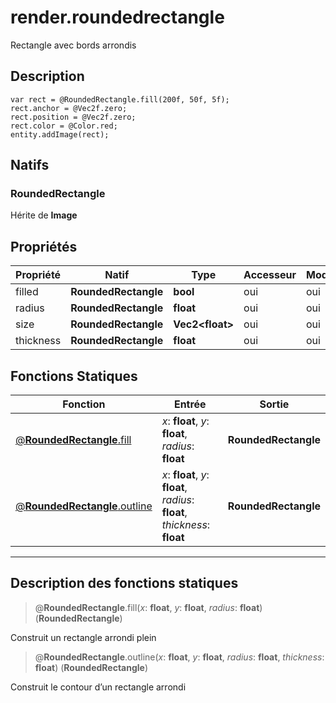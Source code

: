 # render.roundedrectangle

Rectangle avec bords arrondis
## Description
```grimoire
var rect = @RoundedRectangle.fill(200f, 50f, 5f);
rect.anchor = @Vec2f.zero;
rect.position = @Vec2f.zero;
rect.color = @Color.red;
entity.addImage(rect);
```

## Natifs
### RoundedRectangle
Hérite de **Image**
## Propriétés
|Propriété|Natif|Type|Accesseur|Modifieur|
|-|-|-|-|-|
|filled|**RoundedRectangle**|**bool**|oui|oui|
|radius|**RoundedRectangle**|**float**|oui|oui|
|size|**RoundedRectangle**|**Vec2\<float>**|oui|oui|
|thickness|**RoundedRectangle**|**float**|oui|oui|
## Fonctions Statiques
|Fonction|Entrée|Sortie|
|-|-|-|
|[@**RoundedRectangle**.fill](#static_0)|*x*: **float**, *y*: **float**, *radius*: **float**|**RoundedRectangle**|
|[@**RoundedRectangle**.outline](#static_1)|*x*: **float**, *y*: **float**, *radius*: **float**, *thickness*: **float**|**RoundedRectangle**|


***
## Description des fonctions statiques

<a id="static_0"></a>
> @**RoundedRectangle**.fill(*x*: **float**, *y*: **float**, *radius*: **float**) (**RoundedRectangle**)

Construit un rectangle arrondi plein

<a id="static_1"></a>
> @**RoundedRectangle**.outline(*x*: **float**, *y*: **float**, *radius*: **float**, *thickness*: **float**) (**RoundedRectangle**)

Construit le contour d’un rectangle arrondi

